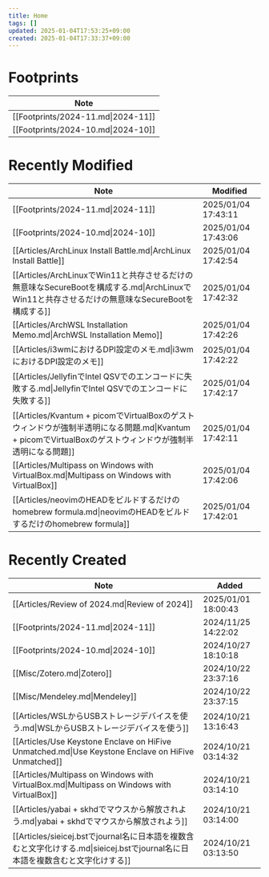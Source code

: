 ```yaml
---
title: Home
tags: []
updated: 2025-01-04T17:53:25+09:00
created: 2025-01-04T17:33:37+09:00
---
```

# Footprints
| Note                               |
| ---------------------------------- |
| [[Footprints/2024-11.md\|2024-11]] |
| [[Footprints/2024-10.md\|2024-10]] |

# Recently Modified
| Note                                                                                                           | Modified            |
| -------------------------------------------------------------------------------------------------------------- | ------------------- |
| [[Footprints/2024-11.md\|2024-11]]                                                                             | 2025/01/04 17:43:11 |
| [[Footprints/2024-10.md\|2024-10]]                                                                             | 2025/01/04 17:43:06 |
| [[Articles/ArchLinux Install Battle.md\|ArchLinux Install Battle]]                                             | 2025/01/04 17:42:54 |
| [[Articles/ArchLinuxでWin11と共存させるだけの無意味なSecureBootを構成する.md\|ArchLinuxでWin11と共存させるだけの無意味なSecureBootを構成する]]       | 2025/01/04 17:42:32 |
| [[Articles/ArchWSL Installation Memo.md\|ArchWSL Installation Memo]]                                           | 2025/01/04 17:42:26 |
| [[Articles/i3wmにおけるDPI設定のメモ.md\|i3wmにおけるDPI設定のメモ]]                                                             | 2025/01/04 17:42:22 |
| [[Articles/JellyfinでIntel QSVでのエンコードに失敗する.md\|JellyfinでIntel QSVでのエンコードに失敗する]]                                 | 2025/01/04 17:42:17 |
| [[Articles/Kvantum + picomでVirtualBoxのゲストウィンドウが強制半透明になる問題.md\|Kvantum + picomでVirtualBoxのゲストウィンドウが強制半透明になる問題]] | 2025/01/04 17:42:11 |
| [[Articles/Multipass on Windows with VirtualBox.md\|Multipass on Windows with VirtualBox]]                     | 2025/01/04 17:42:06 |
| [[Articles/neovimのHEADをビルドするだけのhomebrew formula.md\|neovimのHEADをビルドするだけのhomebrew formula]]                     | 2025/01/04 17:42:01 |

# Recently Created
| Note                                                                                               | Added               |
| -------------------------------------------------------------------------------------------------- | ------------------- |
| [[Articles/Review of 2024.md\|Review of 2024]]                                                     | 2025/01/01 18:00:43 |
| [[Footprints/2024-11.md\|2024-11]]                                                                 | 2024/11/25 14:22:02 |
| [[Footprints/2024-10.md\|2024-10]]                                                                 | 2024/10/27 18:10:18 |
| [[Misc/Zotero.md\|Zotero]]                                                                         | 2024/10/22 23:37:16 |
| [[Misc/Mendeley.md\|Mendeley]]                                                                     | 2024/10/22 23:37:15 |
| [[Articles/WSLからUSBストレージデバイスを使う.md\|WSLからUSBストレージデバイスを使う]]                                         | 2024/10/21 13:16:43 |
| [[Articles/Use Keystone Enclave on HiFive Unmatched.md\|Use Keystone Enclave on HiFive Unmatched]] | 2024/10/21 03:14:32 |
| [[Articles/Multipass on Windows with VirtualBox.md\|Multipass on Windows with VirtualBox]]         | 2024/10/21 03:14:10 |
| [[Articles/yabai + skhdでマウスから解放されよう.md\|yabai + skhdでマウスから解放されよう]]                                 | 2024/10/21 03:14:00 |
| [[Articles/sieicej.bstでjournal名に日本語を複数含むと文字化けする.md\|sieicej.bstでjournal名に日本語を複数含むと文字化けする]]         | 2024/10/21 03:13:50 |

